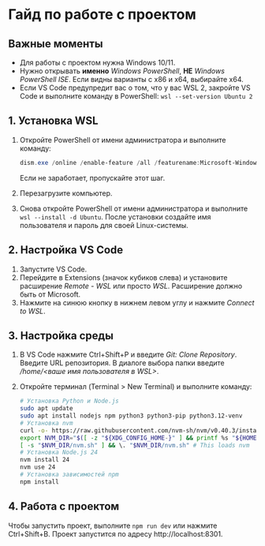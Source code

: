 # Гайд по работе с проектом

## Важные моменты
- Для работы с проектом нужна Windows 10/11.
- Нужно открывать **именно** _Windows PowerShell_, **НЕ** _Windows PowerShell ISE_. Если видны варианты с x86 и x64, выбирайте x64.
- Если VS Code предупредит вас о том, что у вас WSL 2, закройте VS Code и выполните команду в PowerShell: `wsl --set-version Ubuntu 2`

## 1. Установка WSL
1. Откройте PowerShell от имени администратора и выполните команду: 
   ```powershell
   dism.exe /online /enable-feature /all /featurename:Microsoft-Windows-Subsystem-For-Linux /featurename:VirtualMachinePlatform
   ```
   Если не заработает, пропускайте этот шаг.

2. Перезагрузите компьютер.
3. Снова откройте PowerShell от имени администратора и выполните `wsl --install -d Ubuntu`. После установки создайте имя пользователя и пароль для своей Linux-системы.

## 2. Настройка VS Code
1. Запустите VS Code. 
2. Перейдите в Extensions (значок кубиков слева) и установите расширение _Remote - WSL_ или просто _WSL_. Расширение должно быть от Microsoft.
3. Нажмите на синюю кнопку в нижнем левом углу и нажмите _Connect to WSL_.

## 3. Настройка среды
1. В VS Code нажмите Ctrl+Shift+P и введите _Git: Clone Repository_. Введите URL репозитория. В диалоге выбора папки введите _/home/<ваше имя пользователя в WSL>_.
2. Откройте терминал (Terminal > New Terminal) и выполните команду:

   ```bash
   # Установка Python и Node.js
   sudo apt update 
   sudo apt install nodejs npm python3 python3-pip python3.12-venv
   # Установка nvm
   curl -o- https://raw.githubusercontent.com/nvm-sh/nvm/v0.40.3/install.sh | bash
   export NVM_DIR="$([ -z "${XDG_CONFIG_HOME-}" ] && printf %s "${HOME}/.nvm" || printf %s "${XDG_CONFIG_HOME}/nvm")"
   [ -s "$NVM_DIR/nvm.sh" ] && \. "$NVM_DIR/nvm.sh" # This loads nvm
   # Установка Node.js 24
   nvm install 24
   nvm use 24
   # Установка зависимостей npm
   npm install
   ```

## 4. Работа с проектом
Чтобы запустить проект, выполните `npm run dev` или нажмите Ctrl+Shift+B. Проект запустится по адресу http://localhost:8301.